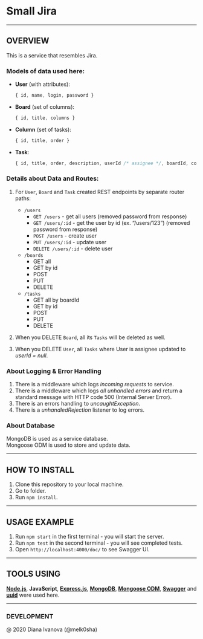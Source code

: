 # Small Jira

---

## OVERVIEW

This is a service that resembles Jira.

### Models of data used here:

- **User** (with attributes):
  ```javascript
  { id, name, login, password }
  ```
- **Board** (set of columns):
  ```javascript
  { id, title, columns }
  ```
- **Column** (set of tasks):
  ```javascript
  { id, title, order }
  ```
- **Task**:
  ```javascript
  { id, title, order, description, userId /* assignee */, boardId, columnId }
  ```

### Details about Data and Routes:

1. For `User`, `Board` and `Task` created REST endpoints by separate router paths:

   - `/users`
     - `GET /users` - get all users (removed password from response)
     - `GET /users/:id` - get the user by id (ex. “/users/123”) (removed password from response)
     - `POST /users` - create user
     - `PUT /users/:id` - update user
     - `DELETE /users/:id` - delete user
   - `/boards`
     - GET all
     - GET by id
     - POST
     - PUT
     - DELETE
   - `/tasks`
     - GET all by boardId
     - GET by id
     - POST
     - PUT
     - DELETE

2. When you DELETE `Board`, all its `Tasks` will be deleted as well.

3. When you DELETE `User`, all `Tasks` where User is assignee updated to *userId = null*.

### About Logging & Error Handling

1. There is a middleware which logs *incoming requests* to service.
2. There is a middleware which logs *all unhandled errors* and return a standard message with HTTP code 500 (Internal Server Error).
3. There is an errors handling to *uncaughtException*.
4. There is a *unhandledRejection* listener to log errors.

### About Database

MongoDB is used as a service database.  
Mongoose ODM is used to store and update data.

---

## HOW TO INSTALL

1. Clone this repository to your local machine.
2. Go to folder.
3. Run `npm install`.

---

## USAGE EXAMPLE

1. Run `npm start` in the first terminal - you will start the server.
2. Run `npm test` in the second terminal - you will see completed tests.
3. Open `http://localhost:4000/doc/` to see Swagger UI.

---

## TOOLS USING

**[Node.js](https://nodejs.org/en/)**, **JavaScript**, **[Express.js](https://expressjs.com/ru/)**, **[MongoDB](https://www.mongodb.com/)**, **[Mongoose ODM](https://mongoosejs.com/)**, **[Swagger](https://swagger.io/)** and **[uuid](https://www.npmjs.com/package/uuid)** were used here.

---

### DEVELOPMENT

@ 2020 Diana Ivanova (@melk0sha)
